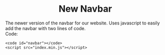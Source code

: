 <h1 align="center">New Navbar</h1>

The newer version of the navbar for our website. Uses javascript to easily add the navbar with two lines of code.
<br>
Code:
```
<code id="navbar"></code>
<script src="index.min.js"></script>
```